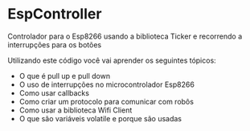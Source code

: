 # EspController

Controlador para o Esp8266 usando a biblioteca Ticker e recorrendo a interrupções para os botões

Utilizando este código você vai aprender os seguintes tópicos:

- O que é pull up e pull down
- O uso de interrupções no microcontrolador Esp8266
- Como usar callbacks
- Como criar um protocolo para comunicar com robôs
- Como usar a biblioteca Wifi Client
- O que são variáveis volatile e porque são usadas
